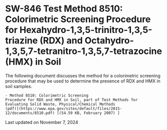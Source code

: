 
# SW-846 Test Method 8510: Colorimetric Screening Procedure for Hexahydro-1,3,5-trinitro-1,3,5-triazine (RDX) and Octahydro-1,3,5,7-tetranitro-1,3,5,7-tetrazocine (HMX) in Soil  


The following document discusses the method for a colorimetric screening
procedure that may be used to determine the presence of RDX and HMX in
soil samples.

    - Method 8510: Colorimetric Screening
    Procedure for RDX and HMX in Soil, part of Test Methods for
    Evaluating Solid Waste, Physical/Chemical Methods
    (pdf)](https://www.epa.gov/sites/default/files/2015-12/documents/8510.pdf) [(54.59 KB, February 2007) ] 

Last updated on November 7, 2024

